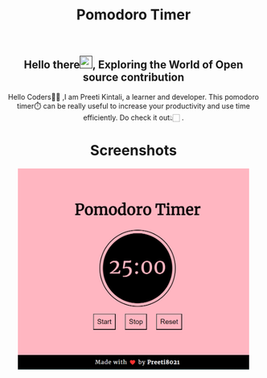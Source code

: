 <h1 align="center"> Pomodoro Timer </h1>

<div align="center">
<br>
<h2 align="center">Hello there<a href=""><img src="https://raw.githubusercontent.com/MartinHeinz/MartinHeinz/master/wave.gif" width="25" height="25"/></a>, Exploring the World of Open source contribution </h2>


<p>Hello Coders👨‍💻 ,I am Preeti Kintali, a learner and developer. This pomodoro timer⏱️ can be really useful to increase your productivity and use time efficiently. Do check it out👆🏻 .</p>

# Screenshots
<img src="pomodoro.png" alt="Preview" width="460" height="400">